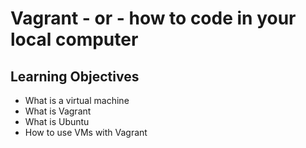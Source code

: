 # Vagrant - or - how to code in your local computer
## Learning Objectives
* What is a virtual machine
* What is Vagrant
* What is Ubuntu
* How to use VMs with Vagrant
